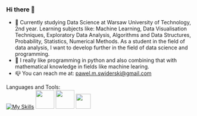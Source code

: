 ### Hi there 👋


- 🔭 Currently studying Data Science at Warsaw University of Technology, 2nd year. Learning subjects like: Machine Learning, Data Visualisation Techniques, Exploratory Data Analysis, Algorithms and Data Structures, Probability, Statistics, Numerical Methods. As a student in the field of data analysis, I want to develop further in the field of data science and programming.
- :handshake: I really like programming in python and also combining that with mathematical knowledge in fields like machine learing.
- :mailbox_closed: You can reach me at: pawel.m.swiderski@gmail.com

Languages and Tools: \
[![My Skills](https://skills.thijs.gg/icons?i=py)](https://www.python.org/)
[<img src="https://user-images.githubusercontent.com/115616454/234381471-355c755a-679e-4274-963d-da6d62480dbf.png" width="50" />](https://www.mathworks.org/)
[<img src="https://user-images.githubusercontent.com/115616454/234384849-8c5f8be7-1bc1-475d-8cd1-e55af231cccb.png" height="50" />](https://www.mathworks.org/)
[<img src="https://user-images.githubusercontent.com/115616454/234385685-f0db3148-4b77-4cab-86e2-836ae059d10a.png" height="40" />](https://www.mathworks.org/)






